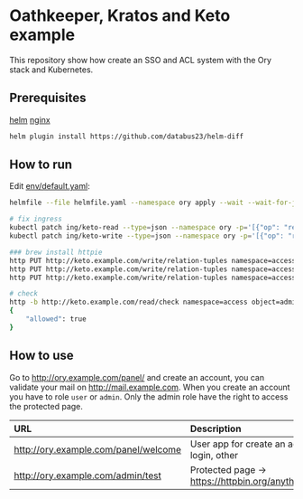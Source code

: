 # Oathkeeper, Kratos and Keto example

This repository show how create an SSO and ACL system with the Ory stack and Kubernetes.

## Prerequisites

[helm](https://helm.sh/docs/intro/install/)
[nginx](https://kubernetes.github.io/ingress-nginx/deploy/#docker-desktop)

```bash
helm plugin install https://github.com/databus23/helm-diff
```

## How to run

Edit [env/default.yaml](env/default.yaml):

```bash
helmfile --file helmfile.yaml --namespace ory apply --wait --wait-for-jobs

# fix ingress 
kubectl patch ing/keto-read --type=json --namespace ory -p='[{"op": "replace", "path": "/spec/rules/0/http/paths/0/backend/service/name", "value":"keto-read"}]'
kubectl patch ing/keto-write --type=json --namespace ory -p='[{"op": "replace", "path": "/spec/rules/0/http/paths/0/backend/service/name", "value":"keto-write"}]'

### brew install httpie
http PUT http://keto.example.com/write/relation-tuples namespace=access object=administration relation=access subject_id=admin
http PUT http://keto.example.com/write/relation-tuples namespace=access object=application relation=access subject_id=admin
http PUT http://keto.example.com/write/relation-tuples namespace=access object=application relation=access subject_id=user

# check
http -b http://keto.example.com/read/check namespace=access object=administration relation=access subject_id=admin
{
    "allowed": true
}
```

## How to use

Go to http://ory.example.com/panel/ and create an account, you can validate your mail on http://mail.example.com. When you create an account you have to role `user` or `admin`. Only the admin role have the right to access the protected page.

| URL | Description |
| :--- | :--- |
| http://ory.example.com/panel/welcome | User app for create an account, login, other |
| http://ory.example.com/admin/test | Protected page -> https://httpbin.org/anything/test |
